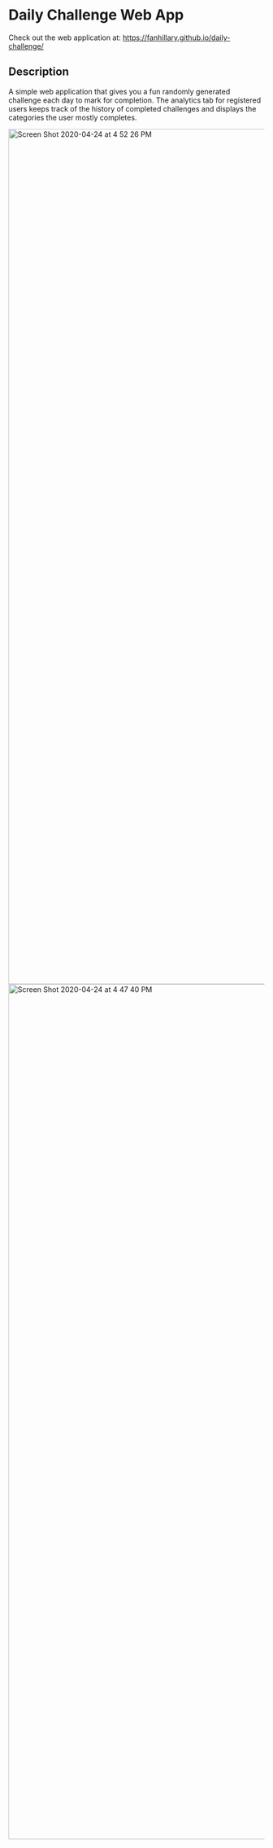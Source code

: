 # Daily Challenge Web App

Check out the web application at: 
https://fanhillary.github.io/daily-challenge/

## Description
A simple web application that gives you a fun randomly generated challenge each day to mark for completion. 
The analytics tab for registered users keeps track of the history of completed challenges and displays the categories the user mostly completes.

<img width="1680" alt="Screen Shot 2020-04-24 at 4 52 26 PM" src="https://user-images.githubusercontent.com/15270809/80265316-02277c00-864c-11ea-92a8-1d4a3f662ee1.png">
<img width="1680" alt="Screen Shot 2020-04-24 at 4 47 40 PM" src="https://user-images.githubusercontent.com/15270809/80265200-a4932f80-864b-11ea-90f9-4666a75d73cc.png">

